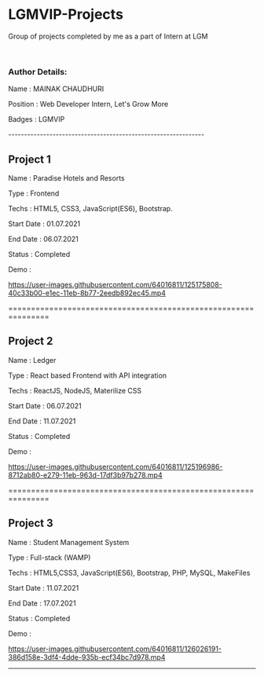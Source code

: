 # LGMVIP-Projects
Group of projects completed by me as a part of Intern at LGM

<br>

### Author Details:
<p>Name     : MAINAK CHAUDHURI</p>
<p>Position : Web Developer Intern, Let's Grow More</p>
<p>Badges   : LGMVIP</p>
--------------------------------------------------------------


## Project 1
<p>Name       : Paradise Hotels and Resorts</p>
<p>Type       : Frontend </p>
<p>Techs      : HTML5, CSS3, JavaScript(ES6), Bootstrap.</p>
<p>Start Date : 01.07.2021</p>
<p>End Date   : 06.07.2021</p>
<p>Status     : Completed</p>
<p>Demo       :  </p>

https://user-images.githubusercontent.com/64016811/125175808-40c33b00-e1ec-11eb-8b77-2eedb892ec45.mp4



===============================================================

## Project 2
<p>Name       : Ledger</p>
<p>Type       : React based Frontend with API integration</p>
<p>Techs      : ReactJS, NodeJS, Materilize CSS</p>
<p>Start Date : 06.07.2021</p>
<p>End Date   : 11.07.2021</p>
<p>Status     : Completed</p>
<p>Demo       : </p>

https://user-images.githubusercontent.com/64016811/125196986-8712ab80-e279-11eb-963d-17df3b97b278.mp4


===============================================================

## Project 3
<p>Name       : Student Management System</p>
<p>Type       : Full-stack (WAMP)</p>
<p>Techs      : HTML5,CSS3, JavaScript(ES6), Bootstrap, PHP, MySQL, MakeFiles</p>
<p>Start Date : 11.07.2021</p>
<p>End Date   : 17.07.2021</p>
<p>Status     : Completed</p>
<p>Demo       : </p>

https://user-images.githubusercontent.com/64016811/126026191-386d158e-3df4-4dde-935b-ecf34bc7d978.mp4



---------------------------------------------------------------



